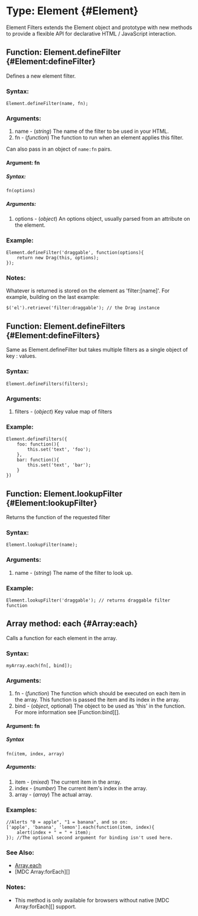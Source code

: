 Type: Element {#Element}
========================

Element Filters extends the Element object and prototype with new methods to provide a flexible API for declarative HTML / JavaScript interaction.

Function: Element.defineFilter {#Element:defineFilter}
------------------------------------------------------

Defines a new element filter.

### Syntax:

	Element.defineFilter(name, fn);

### Arguments:

1. name  - (*string*) The name of the filter to be used in your HTML.
2. fn    - (*function*) The function to run when an element applies this filter.

Can also pass in an object of `name:fn` pairs.

#### Argument: fn

##### Syntax:

	fn(options)

##### Arguments:

1. options  - (*object*) An options object, usually parsed from an attribute on the element.

### Example:

	Element.defineFilter('draggable', function(options){
		return new Drag(this, options);
	});

### Notes:

Whatever is returned is stored on the element as 'filter:[name]'.  For example, building on the last example:

	$('el').retrieve('filter:draggable'); // the Drag instance

Function: Element.defineFilters {#Element:defineFilters}
--------------------------------------------------------

Same as Element.defineFilter but takes multiple filters as a single object of key : values.

### Syntax:

	Element.defineFilters(filters);

### Arguments:

1. filters  - (*object*) Key value map of filters

### Example:

	Element.defineFilters({
		foo: function(){
			this.set('text', 'foo');
		},
		bar: function(){
			this.set('text', 'bar');
		}
	})

Function: Element.lookupFilter {#Element:lookupFilter}
------------------------------------------------------

Returns the function of the requested filter

### Syntax:

	Element.lookupFilter(name);

### Arguments:

1. name  - (*string*) The name of the filter to look up.

### Example:

	Element.lookupFilter('draggable'); // returns draggable filter function





Array method: each {#Array:each}
---------------------------------

Calls a function for each element in the array.

### Syntax:

	myArray.each(fn[, bind]);

### Arguments:

1. fn   - (*function*) The function which should be executed on each item in the array. This function is passed the item and its index in the array.
2. bind - (*object*, optional) The object to be used as 'this' in the function. For more information see [Function:bind][].

#### Argument: fn

##### Syntax

	fn(item, index, array)

##### Arguments:

1. item   - (*mixed*) The current item in the array.
2. index  - (*number*) The current item's index in the array.
3. array  - (*array*) The actual array.

### Examples:

	//Alerts "0 = apple", "1 = banana", and so on:
	['apple', 'banana', 'lemon'].each(function(item, index){
		alert(index + " = " + item);
	}); //The optional second argument for binding isn't used here.


### See Also:

- [Array.each](#Array:Array-each)
- [MDC Array:forEach][]

### Notes:

- This method is only available for browsers without native [MDC Array:forEach][] support.

